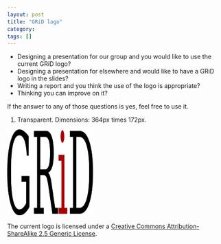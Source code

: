 ```yaml
---
layout: post
title: "GRiD logo"
category: 
tags: []
---
```



* Designing a presentation for our group and you would like to use the current GRiD logo? 
* Designing a presentation for elsewhere and would like to have a GRiD logo in the slides? 
* Writing a report and you think the use of the logo is appropriate? 
* Thinking you can improve on it?

If the answer to any of those questions is yes, feel free to use it.  

1. Transparent. Dimensions:  364px times 172px.

<p><img src="../public/images/logo.png" alt='Transparent GRiD logo.' width="200" height="200"></p>

The current logo is licensed under a <a rel="license" href="http://creativecommons.org/licenses/by-sa/2.5/">Creative Commons Attribution-ShareAlike 2.5 Generic License</a>.
